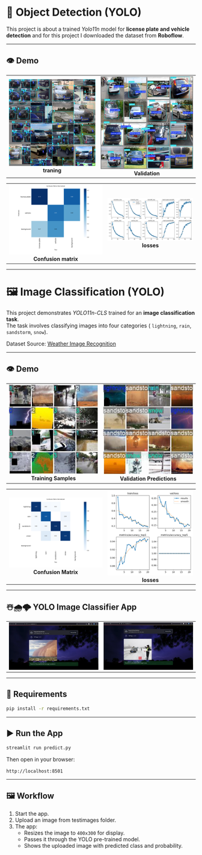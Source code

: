 # 🚗 Object Detection (YOLO)

This project is about a trained _Yolo11n_ model for **license plate and vehicle detection** and for this project I downloaded the dataset from **Roboflow**.

---

## 👁️ Demo

<table>
  <tr>
    <td style="text-align:center;">
      <img src="train_batch0.jpg" width="100%"/>
      <div><strong>traning</strong></div>
    </td>
    <td style="text-align:center;">
      <img src="val_batch0_labels.jpg" width="100%"/>
      <div><strong>Validation</strong></div>
    </td>
  </tr>
</table>
<table>
  <tr>
    <td style="text-align:center;">
      <img src="confusion_matrix_normalized.png" width="100%"/>
      <div><strong>Confusion matrix</strong></div>
    </td>
    <td style="text-align:center;">
      <img src="results.png" width="100%"/>
      <div><strong>losses</strong></div>
    </td>
  </tr>
</table>

---

# 🖼️ Image Classification (YOLO)

This project demonstrates _YOLO11n-CLS_ trained for an **image classification task**.  
The task involves classifying images into four categories ( `lightning`, `rain`, `sandstorm`, `snow`).

Dataset Source: [Weather Image Recognition](https://www.kaggle.com/datasets/jehanbhathena/weather-dataset)

---

## 👁️ Demo

<table>
  <tr>
    <td style="text-align:center;">
      <img src="train_batch1.jpg" width="100%"/>
      <div><strong>Training Samples</strong></div>
    </td>
    <td style="text-align:center;">
      <img src="val_classification.jpg" width="100%"/>
      <div><strong>Validation Predictions</strong></div>
    </td>
  </tr>
</table>

<table>
  <tr>
    <td style="text-align:center;">
      <img src="confusion_matrix_classification.png" width="100%"/>
      <div><strong>Confusion Matrix</strong></div>
    </td>
    <td style="text-align:center;">
      <img src="results_classification.png" width="100%"/>
      <div><strong>losses</strong></div>
    </td>
  </tr>
</table>

---

## ☃️🌧️🌩️ YOLO Image Classifier App

<table>
  <tr>
    <td style="text-align:center;">
      <img src="results3.png" width="100%"/>
      <div><strong></strong></div>
    </td>
    <td style="text-align:center;">
      <img src="results4.png" width="100%"/>
      <div><strong></strong></div>
    </td>
  </tr>
</table>

---

## 🧱 Requirements

```bash
pip install -r requirements.txt
```

---

## ▶️ Run the App

```bash
streamlit run predict.py
```

Then open in your browser:

```
http://localhost:8501
```

---

## 🖼️ Workflow

1. Start the app.
2. Upload an image from testimages folder.
3. The app:
   - Resizes the image to `400x300` for display.
   - Passes it through the YOLO pre-trained model.
   - Shows the uploaded image with predicted class and probability.
